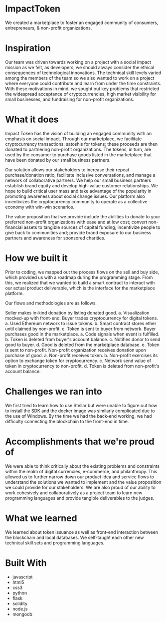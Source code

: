 # ImpactToken
We created a marketplace to foster an engaged community of consumers, entrepreneurs, &amp; non-profit organizations.

# Inspiration
Our team was driven towards working on a project with a social impact mission as we felt, as developers, we should always consider the ethical consequences of technological innovations. The technical skill levels varied among the members of the team so we also wanted to work on a project where everyone could contribute and learn from under the time constraints. With these motivations in mind, we sought out key problems that restricted the widespread acceptance of cryptocurrencies, high market visibility for small businesses, and fundraising for non-profit organizations.

# What it does
Impact Token has the vision of building an engaged community with an emphasis on social impact. Through our marketplace, we facilitate cryptocurrency transactions: satoshis for tokens; these proceeds are then donated to partnering non-profit organizations. The tokens, in turn, are used by the consumer to purchase goods listed in the marketplace that have been donated by our small business partners.

Our solution allows our stakeholders to increase their repeat purchase/donation ratio, facilitate inclusive conversations, and manage a network of collaborative partners. We help our small business partners establish brand equity and develop high-value customer relationships. We hope to build critical user mass and take advantage of the popularity in promoting awareness about social change issues. Our platform also incentivizes the cryptocurrency community to operate as a collective economy with win-win scenarios.

The value proposition that we provide include the abilities to donate to your preferred non-profit organizations with ease and at low cost; convert non-financial assets to tangible sources of capital funding; incentivize people to give back to communities and; provide brand exposure to our business partners and awareness for sponsored charities.

# How we built it
Prior to coding, we mapped out the process flows on the sell and buy side, which provided us with a roadmap during the programming stage. From this, we realized that we wanted to build a smart contract to interact with our actual product deliverable, which is the interface for the marketplace platform.

Our flows and methodologies are as follows:

Seller makes in-kind donation by listing donated good. a. Visualization mocked-up with front-end.
Buyer trades cryptocurrency for digital tokens. a. Used Ethereum network to issue tokens. b. Smart contract stores ether until claimed by non-profit. c. Token is sent to buyer from network.
Buyer purchases good in the marketplace. a. Code signals when event is fulfilled. b. Token is deleted from buyer's account balance. c. Notifies donor to send good to buyer. d. Good is deleted from the marketplace database. e. Token is sent to non-profit.
Non-profit organization receives donation upon purchase of good. a. Non-profit receives token. b. Non-profit exercises its option to exchange token for cryptocurrency. c. Network send value of token in cryptocurrency to non-profit. d. Token is deleted from non-profit's account balance.

# Challenges we ran into
We first tried to learn how to use Stellar but were unable to figure out how to install the SDK and the docker image was similarly complicated due to the use of Windows. By the time we had the back-end working, we had difficulty connecting the blockchain to the front-end in time.

# Accomplishments that we're proud of
We were able to think critically about the existing problems and constraints within the realm of digital currencies, e-commerce, and philanthropy. This allowed us to further narrow down our product idea and service flows to understand the solutions we wanted to implement and the value proposition we could provide for our stakeholders. We are also proud of our ability to work cohesively and collaboratively as a project team to learn new programming languages and provide tangible deliverables to the judges.

# What we learned
We learned about token issuance as well as front-end interaction between the blockchain and local databases. We self-taught each other new technical skill sets and programming languages.

# Built With
* javascript
* html5
* css3
* python
* flask
* solidity
* node.js
* mongodb
